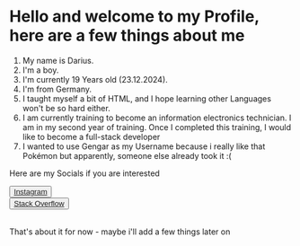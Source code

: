<h1> Hello and welcome to my Profile, here are a few things about me</h1>
<ol>
  <li>My name is Darius.</li>
  <li>I'm a boy.</li>
  <li>I'm currently 19 Years old (23.12.2024).</li>
  <li>I'm from Germany.</li>
  <li>I taught myself a bit of HTML, and I hope learning other Languages won't be so hard either.</li>
  <li>I am currently training to become an information electronics technician. I am in my second year of training. Once I completed this training, I would like to become a full-stack developer</li>
  <li>I wanted to use Gengar as my Username because i really like that Pokémon but apparently, someone else already took it :(</li>
</ol>
Here are my Socials if you are interested
<P>
  <button><a href="https://www.instagram.com/gnls_gengar/">Instagram</a></button><br>
  <button><a href="https://stackoverflow.com/users/29107694/gengode">Stack Overflow</a></button>
</P>
<br>That's about it for now - maybe i'll add a few things later on
<!-- Hab ich doch XD -->
